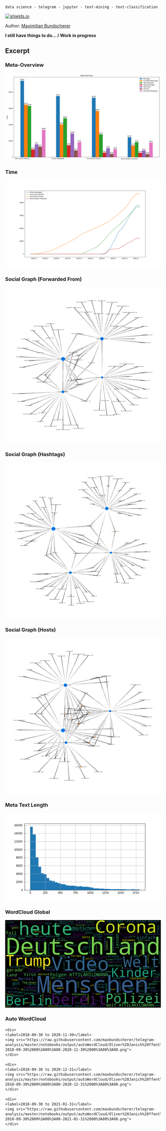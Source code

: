
``data science - telegram - jupyter - text-mining - text-classification``

[![shields.io](http://img.shields.io/badge/license-Apache2-blue.svg)](http://www.apache.org/licenses/LICENSE-2.0.txt)

Author: [Maximilian Bundscherer](https://bundscherer-online.de)

**I still have things to do... / Work in progress**

## Excerpt

### Meta-Overview

[<img src="https://raw.githubusercontent.com/maxbundscherer/telegram-analysis/master/notebooks/output/meta-overview.png">](https://raw.githubusercontent.com/maxbundscherer/telegram-analysis/master/notebooks/output/meta-overview.png)

### Time

[<img src="https://raw.githubusercontent.com/maxbundscherer/telegram-analysis/master/notebooks/output/time-plot.png">](https://raw.githubusercontent.com/maxbundscherer/telegram-analysis/master/notebooks/output/time-plot.png)

### Social Graph (Forwarded From)

[<img src="https://raw.githubusercontent.com/maxbundscherer/telegram-analysis/master/notebooks/output/social-graph-forwarded-from.png">](https://raw.githubusercontent.com/maxbundscherer/telegram-analysis/master/notebooks/output/social-graph-forwarded-from.png)

### Social Graph (Hashtags)

[<img src="https://raw.githubusercontent.com/maxbundscherer/telegram-analysis/master/notebooks/output/social-graph-hashtag.png">](https://raw.githubusercontent.com/maxbundscherer/telegram-analysis/master/notebooks/output/social-graph-hashtag.png)

### Social Graph (Hosts)

[<img src="https://raw.githubusercontent.com/maxbundscherer/telegram-analysis/master/notebooks/output/social-graph-host.png">](https://raw.githubusercontent.com/maxbundscherer/telegram-analysis/master/notebooks/output/social-graph-host.png)

### Meta Text Length

[<img src="https://raw.githubusercontent.com/maxbundscherer/telegram-analysis/master/notebooks/output/meta-text-length-hist.png">](https://raw.githubusercontent.com/maxbundscherer/telegram-analysis/master/notebooks/output/meta-text-length-hist.png)

### WordCloud Global

[<img src="https://raw.githubusercontent.com/maxbundscherer/telegram-analysis/master/notebooks/output/wordcloud-global.png">](https://raw.githubusercontent.com/maxbundscherer/telegram-analysis/master/notebooks/output/wordcloud-global.png)

### Auto WordCloud

<link rel="stylesheet" type="text/css" href="https://cdn.jsdelivr.net/npm/slick-carousel@1.8.1/slick/slick.css"/>
<script type="text/javascript" src="https://code.jquery.com/jquery-1.11.0.min.js"></script>
<script type="text/javascript" src="https://code.jquery.com/jquery-migrate-1.2.1.min.js"></script>
<script src="https://cdnjs.cloudflare.com/ajax/libs/slick-carousel/1.8.1/slick.min.js"></script>

<div class="your-class">

    <div>
    <label>2018-09-30 to 2020-11-30</label>
    <img src="https://raw.githubusercontent.com/maxbundscherer/telegram-analysis/master/notebooks/output/autoWordCloud/Oliver%20Janich%20ffentlich-2018-09-30%2000%3A00%3A00-2020-11-30%2000%3A00%3A00.png">
    </div>

    <div>
    <label>2018-09-30 to 2020-12-31</label>
    <img src="https://raw.githubusercontent.com/maxbundscherer/telegram-analysis/master/notebooks/output/autoWordCloud/Oliver%20Janich%20ffentlich-2018-09-30%2000%3A00%3A00-2020-12-31%2000%3A00%3A00.png">
    </div>

    <div>
    <label>2018-09-30 to 2021-01-31</label>
    <img src="https://raw.githubusercontent.com/maxbundscherer/telegram-analysis/master/notebooks/output/autoWordCloud/Oliver%20Janich%20ffentlich-2018-09-30%2000%3A00%3A00-2021-01-31%2000%3A00%3A00.png">
    </div>

</div>

<script type="text/javascript">
    $(document).ready(function(){
        $('.your-class').slick();
    });
</script>
